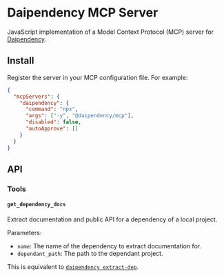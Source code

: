 # Daipendency MCP Server

JavaScript implementation of a Model Context Protocol (MCP) server for [Daipendency](https://github.com/daipendency/daipendency).

## Install

Register the server in your MCP configuration file. For example:

```json
{
  "mcpServers": {
    "daipendency": {
      "command": "npx",
      "args": ["-y", "@daipendency/mcp"],
      "disabled": false,
      "autoApprove": []
    }
  }
}
```

## API

### Tools

#### `get_dependency_docs`

Extract documentation and public API for a dependency of a local project.

Parameters:

- `name`: The name of the dependency to extract documentation for.
- `dependant_path`: The path to the dependant project.

This is equivalent to [`daipendency extract-dep`](https://github.com/daipendency/daipendency#daipendency-extract-dep-extract-the-documentation-of-a-dependency).
